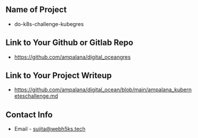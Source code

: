## Name of Project 
* do-k8s-challenge-kubegres
 
## Link to Your Github or Gitlab Repo
* https://github.com/ampalana/digital_oceangres

## Link to Your Project Writeup
* https://github.com/ampalana/digital_ocean/blob/main/ampalana_kuberneteschallenge.md

## Contact Info
* Email - sujita@webh5ks.tech
